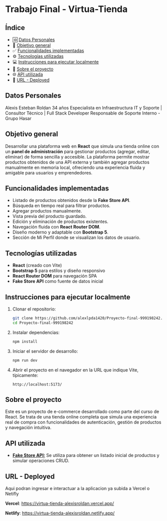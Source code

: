 # Trabajo Final - Virtua-Tienda

## Índice

- :id: [Datos Personales](#datos-personales)
- :dart: [Objetivo general](#objetivo-general)
- :white_check_mark: [Funcionalidades implementadas](#funcionalidades-implementadas)
- :gear: [Tecnologías utilizadas](#tecnologías-utilizadas)
- :computer: [Instrucciones para ejecutar localmente](#instrucciones-para-ejecutar-localmente)
- :book: [Sobre el proyecto](#sobre-el-proyecto)
- :globe_with_meridians: [API utilizada](#api-utilizada)
- :link: [URL - Deployed](#url)

## Datos Personales
Alexis Esteban Roldan 
34 años
Especialista en Infraestructura IT y Soporte | Consultor Técnico | Full Stack Developer
Responsable de Soporte Interno - Grupo Hasar

## Objetivo general

Desarrollar una plataforma web en **React** que simula una tienda online con un **panel de administración** para gestionar productos (agregar, editar, eliminar) de forma sencilla y accesible. La plataforma permite mostrar productos obtenidos de una API externa y también agregar productos manualmente en memoria local, ofreciendo una experiencia fluida y amigable para usuarios y emprendedores.

## Funcionalidades implementadas

- Listado de productos obtenidos desde la **Fake Store API**.
- Búsqueda en tiempo real para filtrar productos.
- Agregar productos manualmente.
- Vista previa del producto guardado.
- Edición y eliminación de productos existentes.
- Navegación fluida con **React Router DOM**.
- Diseño moderno y adaptable con **Bootstrap 5**.
- Sección de Mi Perfil donde se visualizan los datos de usuario.

## Tecnologías utilizadas

- **React** (creado con Vite)
- **Bootstrap 5** para estilos y diseño responsivo
- **React Router DOM** para navegación SPA
- **Fake Store API** como fuente de datos inicial

## Instrucciones para ejecutar localmente

1. Clonar el repositorio:
   ```bash
   git clone https://github.com/alexlpda1420/Proyecto-final-999198242.git
   cd Proyecto-final-999198242
   ```
2. Instalar dependencias:

   ```bash
   npm install
   ```
3. Iniciar el servidor de desarrollo:

   ```bash
   npm run dev
   ```
4. Abrir el proyecto en el navegador en la URL que indique Vite, típicamente:

   ```
   http://localhost:5173/
   ```


## Sobre el proyecto

Este es un proyecto de e-commerce desarrollado como parte del curso de React. Se trata de una tienda online completa que simula una experiencia real de compra con funcionalidades de autenticación, gestión de productos y navegación intuitiva.


## API utilizada

* [**Fake Store API:**](https://fakestoreapi.com/products)
  Se utiliza para obtener un listado inicial de productos y simular operaciones CRUD.

## URL - Deployed

  Aqui podran ingresar e interactuar a la aplicacion ya subida a Vercel o Netifly

**Vercel**:
https://virtua-tienda-alexisroldan.vercel.app/

**Netlify**:
https://virtua-tienda-alexisroldan.netlify.app/
